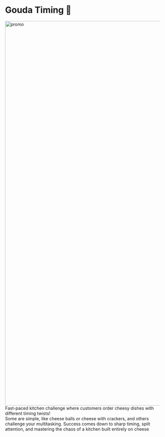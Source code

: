 # Gouda Timing &#x1F9C0;
<img width="2500" height="1250" alt="promo" src="https://github.com/user-attachments/assets/622dafe2-780f-436f-ad20-a1070e0ad3ad"/>
Fast-paced kitchen challenge where customers order cheesy dishes with different timing twists! <br/>
Some are simple, like cheese balls or cheese with crackers, and others challenge your multitasking. Success comes down to sharp timing, split attention, and mastering the chaos of a kitchen built entirely on cheese
